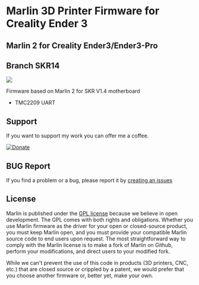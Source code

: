 # Marlin 3D Printer Firmware for Creality Ender 3

## Marlin 2  for Creality Ender3/Ender3-Pro

## Branch SKR14
![](https://img.shields.io/badge/build-passing-success)<br>

Firmware based on Marlin 2 for SKR V1.4 motherboard<br>
* TMC2209 UART

## Support

If you want to support my work you can offer me a coffee.

[![Donate](https://img.shields.io/badge/Donate-PayPal-green.svg)](https://www.paypal.com/cgi-bin/webscr?cmd=_donations&business=WCSZEVGZTKFXS&currency_code=EUR&source=url)

## BUG Report

If you find a problem or a bug, please report it by [creating an issues](https://github.com/dazeroit/ender-3/issues)

## License

Marlin is published under the [GPL license](/LICENSE) because we believe in open development. The GPL comes with both rights and obligations. Whether you use Marlin firmware as the driver for your open or closed-source product, you must keep Marlin open, and you must provide your compatible Marlin source code to end users upon request. The most straightforward way to comply with the Marlin license is to make a fork of Marlin on Github, perform your modifications, and direct users to your modified fork.

While we can't prevent the use of this code in products (3D printers, CNC, etc.) that are closed source or crippled by a patent, we would prefer that you choose another firmware or, better yet, make your own.
